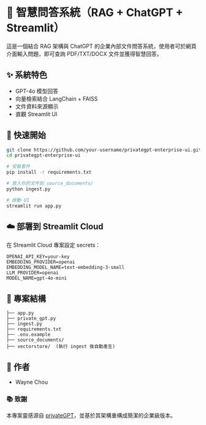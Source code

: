 # 🧠 智慧問答系統（RAG + ChatGPT + Streamlit）

這是一個結合 RAG 架構與 ChatGPT 的企業內部文件問答系統，使用者可於網頁介面輸入問題，即可查詢 PDF/TXT/DOCX 文件並獲得智慧回答。

## ✨ 系統特色
- GPT-4o 模型回答
- 向量檢索結合 LangChain + FAISS
- 文件資料來源顯示
- 直觀 Streamlit UI

## 🚀 快速開始

```bash
git clone https://github.com/your-username/privategpt-enterprise-ui.git
cd privategpt-enterprise-ui

# 安裝套件
pip install -r requirements.txt

# 放入你的文件到 source_documents/
python ingest.py

# 啟動 UI
streamlit run app.py
```

## ☁️ 部署到 Streamlit Cloud

在 Streamlit Cloud 專案設定 secrets：

```
OPENAI_API_KEY=your-key
EMBEDDING_PROVIDER=openai
EMBEDDING_MODEL_NAME=text-embedding-3-small
LLM_PROVIDER=openai
MODEL_NAME=gpt-4o-mini
```

## 📁 專案結構

```
├── app.py
├── private_gpt.py
├── ingest.py
├── requirements.txt
├── .env.example
├── source_documents/
├── vectorstore/  (執行 ingest 後自動產生)
```

## 🙌 作者
- Wayne Chou

### 📚 致謝
本專案靈感源自 [privateGPT](https://github.com/imartinez/privateGPT)，並基於其架構重構成簡潔的企業級版本。
